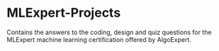 # MLExpert-Projects
Contains the answers to the coding, design and quiz questions for the MLExpert machine learning certification offered by AlgoExpert.
